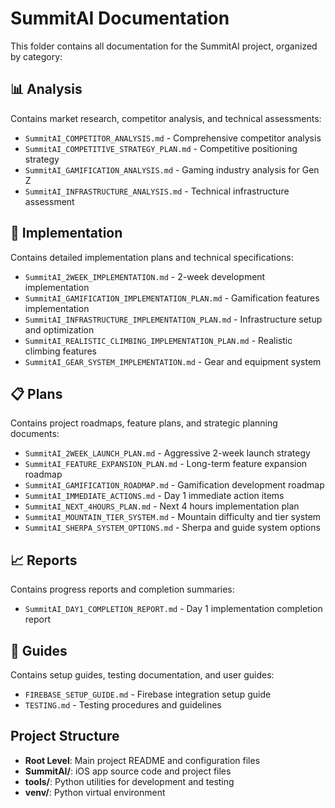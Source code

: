 # SummitAI Documentation

This folder contains all documentation for the SummitAI project, organized by category:

## 📊 Analysis
Contains market research, competitor analysis, and technical assessments:
- `SummitAI_COMPETITOR_ANALYSIS.md` - Comprehensive competitor analysis
- `SummitAI_COMPETITIVE_STRATEGY_PLAN.md` - Competitive positioning strategy
- `SummitAI_GAMIFICATION_ANALYSIS.md` - Gaming industry analysis for Gen Z
- `SummitAI_INFRASTRUCTURE_ANALYSIS.md` - Technical infrastructure assessment

## 🚀 Implementation
Contains detailed implementation plans and technical specifications:
- `SummitAI_2WEEK_IMPLEMENTATION.md` - 2-week development implementation
- `SummitAI_GAMIFICATION_IMPLEMENTATION_PLAN.md` - Gamification features implementation
- `SummitAI_INFRASTRUCTURE_IMPLEMENTATION_PLAN.md` - Infrastructure setup and optimization
- `SummitAI_REALISTIC_CLIMBING_IMPLEMENTATION_PLAN.md` - Realistic climbing features
- `SummitAI_GEAR_SYSTEM_IMPLEMENTATION.md` - Gear and equipment system

## 📋 Plans
Contains project roadmaps, feature plans, and strategic planning documents:
- `SummitAI_2WEEK_LAUNCH_PLAN.md` - Aggressive 2-week launch strategy
- `SummitAI_FEATURE_EXPANSION_PLAN.md` - Long-term feature expansion roadmap
- `SummitAI_GAMIFICATION_ROADMAP.md` - Gamification development roadmap
- `SummitAI_IMMEDIATE_ACTIONS.md` - Day 1 immediate action items
- `SummitAI_NEXT_4HOURS_PLAN.md` - Next 4 hours implementation plan
- `SummitAI_MOUNTAIN_TIER_SYSTEM.md` - Mountain difficulty and tier system
- `SummitAI_SHERPA_SYSTEM_OPTIONS.md` - Sherpa and guide system options

## 📈 Reports
Contains progress reports and completion summaries:
- `SummitAI_DAY1_COMPLETION_REPORT.md` - Day 1 implementation completion report

## 📖 Guides
Contains setup guides, testing documentation, and user guides:
- `FIREBASE_SETUP_GUIDE.md` - Firebase integration setup guide
- `TESTING.md` - Testing procedures and guidelines

## Project Structure
- **Root Level**: Main project README and configuration files
- **SummitAI/**: iOS app source code and project files
- **tools/**: Python utilities for development and testing
- **venv/**: Python virtual environment
